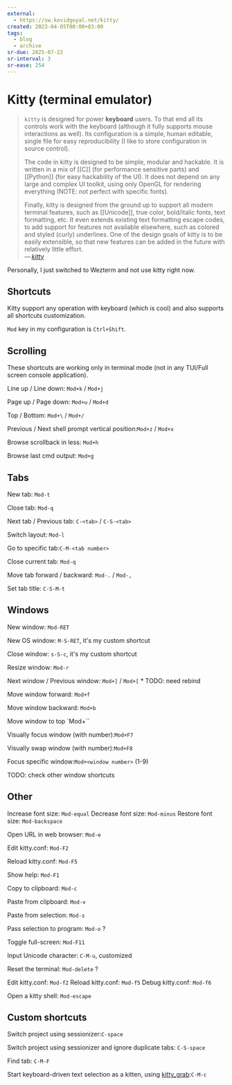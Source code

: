 ```yaml
---
external:
  - https://sw.kovidgoyal.net/kitty/
created: 2023-04-05T00:00+03:00
tags:
  - blog
  - archive
sr-due: 2025-07-22
sr-interval: 3
sr-ease: 254
---
```


# Kitty (terminal emulator)

> `kitty` is designed for power **keyboard** users. To that end all its controls
> work with the keyboard (although it fully supports mouse interactions as
> well). Its configuration is a simple, human editable, single file for easy
> reproducibility (I like to store configuration in source control).
>
> The code in kitty is designed to be simple, modular and hackable. It is
> written in a mix of [[C]] (for performance sensitive parts) and [[Python]]
> (for easy hackability of the UI). It does not depend on any large and complex
> UI toolkit, using only OpenGL for rendering everything (NOTE: not perfect with
> specific fonts).
>
> Finally, kitty is designed from the ground up to support all modern terminal
> features, such as [[Unicode]], true color, bold/italic fonts,
> text formatting, etc. It even extends existing text formatting escape codes,
> to add support for features not available elsewhere, such as colored and
> styled (curly) underlines. One of the design goals of kitty is to be easily
> extensible, so that new features can be added in the future with relatively
> little effort.\
> — <cite>[kitty](https://sw.kovidgoyal.net/kitty/overview)</cite>

<!-- NEXT: link/note to wezterm -->
Personally, I just switched to Wezterm and not use kitty right
now.

## Shortcuts

Kitty support any operation with keyboard (which is cool) and also supports all
shortcuts customization.

`Mod` key in my configuration is `Ctrl+Shift`.

## Scrolling

These shortcuts are working only in terminal mode (not in any TUI/Full screen
console application).

Line up / Line down:<wbr class="f"> `Mod+k` / `Mod+j`

Page up / Page down:<wbr class="f"> `Mod+u` / `Mod+d`

Top / Bottom:<wbr class="f"> `Mod+\` / `Mod+/`

Previous / Next shell prompt vertical position:<wbr class="f"> `Mod+z` / `Mod+x`

Browse scrollback in less:<wbr class="f"> `Mod+h`

Browse last cmd output:<wbr class="f"> `Mod+g`

## Tabs

New tab:<wbr class="f"> `Mod-t`

Close tab:<wbr class="f"> `Mod-q`

Next tab / Previous tab:<wbr class="f"> `C-<tab>` / `C-S-<tab>`

Switch layout:<wbr class="f"> `Mod-l`

Go to specific tab:<wbr class="f"> `C-M-<tab number>`

Close current tab:<wbr class="f"> `Mod-q`

Move tab forward / backward:<wbr class="f"> `Mod-.` / `Mod-,`

Set tab title:<wbr class="f"> `C-S-M-t`

## Windows

New window:<wbr class="f"> `Mod-RET`

New OS window:<wbr class="f"> `M-S-RET`, it's my custom shortcut

Close window:<wbr class="f"> `s-S-c`, it's my custom shortcut

Resize window:<wbr class="f"> `Mod-r`

Next window / Previous window:<wbr class="f"> `Mod+]` / `Mod+[` * TODO: need rebind

Move window forward:<wbr class="f"> `Mod+f`

Move window backward:<wbr class="f"> `Mod+b`

Move window to top `Mod+\``

Visually focus window (with number):<wbr class="f"> `Mod+F7`

Visually swap window (with number):<wbr class="f"> `Mod+F8`

Focus specific window:<wbr class="f"> `Mod+<window number>` (1-9)

TODO: check other window shortcuts

## Other

Increase font size:<wbr class="f"> `Mod-equal`
Decrease font size:<wbr class="f"> `Mod-minus`
Restore font size:<wbr class="f"> `Mod-backspace`

Open URL in web browser:<wbr class="f"> `Mod-e`

Edit kitty.conf:<wbr class="f"> `Mod-F2`

Reload kitty.conf:<wbr class="f"> `Mod-F5`

Show help:<wbr class="f"> `Mod-F1`

Copy to clipboard:<wbr class="f"> `Mod-c`

Paste from clipboard:<wbr class="f"> `Mod-v`

Paste from selection:<wbr class="f"> `Mod-s`

Pass selection to program:<wbr class="f"> `Mod-o` ?

Toggle full-screen:<wbr class="f"> `Mod-F11`

Input Unicode character:<wbr class="f"> `C-M-u`, customized

Reset the terminal:<wbr class="f"> `Mod-delete` ?

Edit kitty.conf:<wbr class="f"> `Mod-f2`
Reload kitty.conf:<wbr class="f"> `Mod-f5`
Debug kitty.conf:<wbr class="f"> `Mod-f6`

Open a kitty shell:<wbr class="f"> `Mod-escape`

## Custom shortcuts

Switch project using sessionizer:<wbr class="f"> `C-space`

Switch project using sessionizer and ignore duplicate tabs:<wbr class="f"> `C-S-space`

Find tab:<wbr class="f"> `C-M-F`

Start keyboard-driven text selection as a kitten, using [kitty_grab](https://github.com/yurikhan/kitty_grab):<wbr class="f"> `C-M-c`
